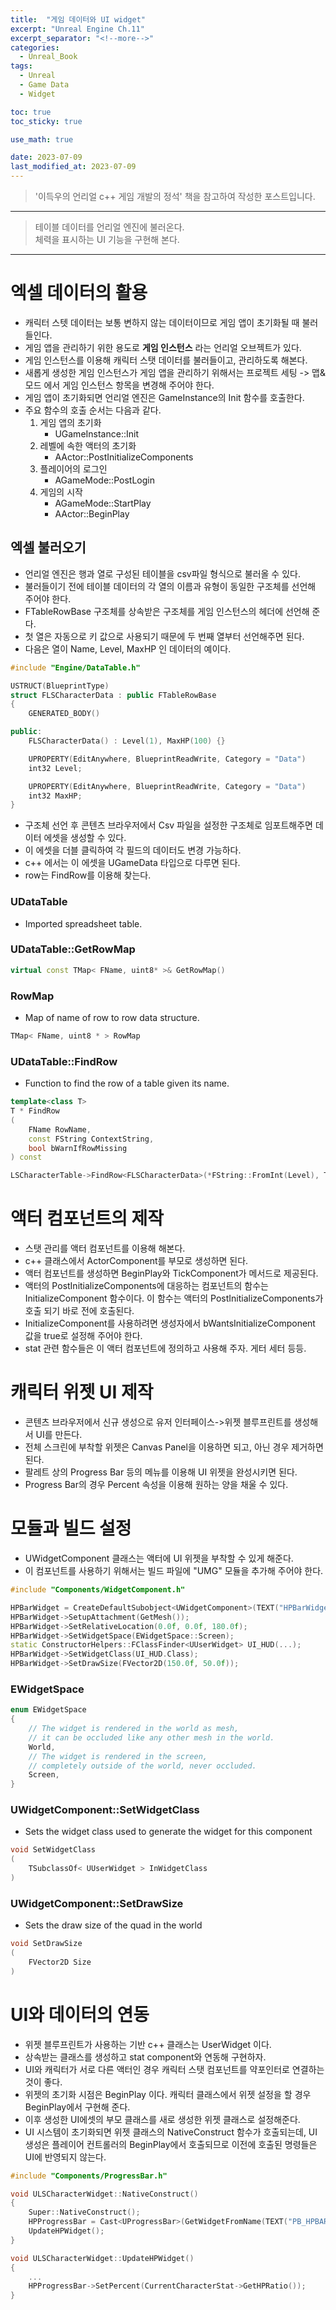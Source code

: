 ```yaml
---
title:  "게임 데이터와 UI widget"
excerpt: "Unreal Engine Ch.11"
excerpt_separator: "<!--more-->"
categories:
  - Unreal_Book
tags:
  - Unreal
  - Game Data
  - Widget

toc: true
toc_sticky: true

use_math: true

date: 2023-07-09
last_modified_at: 2023-07-09
---
```

> '이득우의 언리얼 c++ 게임 개발의 정석' 책을 참고하여 작성한 포스트입니다.

---

> 테이블 데이터를 언리얼 엔진에 불러온다.  
> 체력을 표시하는 UI 기능을 구현해 본다.

---

# 엑셀 데이터의 활용
- 캐릭터 스텟 데이터는 보통 변하지 않는 데이터이므로 게임 앱이 초기화될 때 불러들인다.
- 게임 앱을 관리하기 위한 용도로 **게임 인스턴스** 라는 언리얼 오브젝트가 있다.
- 게임 인스턴스를 이용해 캐릭터 스탯 데이터를 불러들이고, 관리하도록 해본다.
- 새롭게 생성한 게임 인스턴스가 게임 앱을 관리하기 위해서는 프로젝트 세팅 -> 맵&모드 에서 게임 인스턴스 항목을 변경해 주어야 한다.
- 게임 앱이 초기화되면 언리얼 엔진은 GameInstance의 Init 함수를 호출한다.
- 주요 함수의 호출 순서는 다음과 같다.
	1. 게임 앱의 초기화
		- UGameInstance::Init
	2. 레벨에 속한 액터의 초기화
		- AActor::PostInitializeComponents
	3. 플레이어의 로그인
		- AGameMode::PostLogin
	4. 게임의 시작
		- AGameMode::StartPlay
		- AActor::BeginPlay

## 엑셀 불러오기
- 언리얼 엔진은 행과 열로 구성된 테이블을 csv파일 형식으로 불러올 수 있다.
- 불러들이기 전에 테이블 데이터의 각 열의 이름과 유형이 동일한 구조체를 선언해 주어야 한다.
- FTableRowBase 구조체를 상속받은 구조체를 게임 인스턴스의 헤더에 선언해 준다.
- 첫 열은 자동으로 키 값으로 사용되기 때문에 두 번째 열부터 선언해주면 된다.
- 다음은 열이 Name, Level, MaxHP 인 데이터의 예이다.  
```cpp
#include "Engine/DataTable.h"

USTRUCT(BlueprintType)
struct FLSCharacterData : public FTableRowBase
{
	GENERATED_BODY()

public:
	FLSCharacterData() : Level(1), MaxHP(100) {}

	UPROPERTY(EditAnywhere, BlueprintReadWrite, Category = "Data")
	int32 Level;

	UPROPERTY(EditAnywhere, BlueprintReadWrite, Category = "Data")
	int32 MaxHP;
}
```
- 구조체 선언 후 콘텐츠 브라우저에서 Csv 파일을 설정한 구조체로 임포트해주면 데이터 에셋을 생성할 수 있다.
- 이 에셋을 더블 클릭하여 각 필드의 데이터도 변경 가능하다.
- c++ 에서는 이 에셋을 UGameData 타입으로 다루면 된다.
- row는 FindRow를 이용해 찾는다.

### UDataTable
- Imported spreadsheet table.

### UDataTable::GetRowMap

```cpp
virtual const TMap< FName, uint8* >& GetRowMap()
```

### RowMap
- Map of name of row to row data structure.

```cpp
TMap< FName, uint8 * > RowMap
```

### UDataTable::FindRow
- Function to find the row of a table given its name.

```cpp
template<class T>
T * FindRow
(
    FName RowName,
    const FString ContextString,
    bool bWarnIfRowMissing
) const
```

```cpp
LSCharacterTable->FindRow<FLSCharacterData>(*FString::FromInt(Level), TEXT(""));
```

# 액터 컴포넌트의 제작
- 스탯 관리를 액터 컴포넌트를 이용해 해본다.
- c++ 클래스에서 ActorComponent를 부모로 생성하면 된다.
- 액터 컴포넌트를 생성하면 BeginPlay와 TickComponent가 메서드로 제공된다.
- 액터의 PostInitializeComponents에 대응하는 컴포넌트의 함수는 InitializeComponent 함수이다. 이 함수는 액터의 PostInitializeComponents가 호출 되기 바로 전에 호출된다.
- InitializeComponent를 사용하려면 생성자에서 bWantsInitializeComponent 값을 true로 설정해 주어야 한다.
- stat 관련 함수들은 이 액터 컴포넌트에 정의하고 사용해 주자. 게터 세터 등등.


# 캐릭터 위젯 UI 제작
- 콘텐츠 브라우저에서 신규 생성으로 유저 인터페이스->위젯 블루프린트를 생성해서 UI를 만든다.
- 전체 스크린에 부착할 위젯은 Canvas Panel을 이용하면 되고, 아닌 경우 제거하면 된다.
- 팔레트 상의 Progress Bar 등의 메뉴를 이용해 UI 위젯을 완성시키면 된다.
- Progress Bar의 경우 Percent 속성을 이용해 원하는 양을 채울 수 있다.

# 모듈과 빌드 설정
- UWidgetComponent 클래스는 액터에 UI 위젯을 부착할 수 있게 해준다.
- 이 컴포넌트를 사용하기 위해서는 빌드 파일에 "UMG" 모듈을 추가해 주어야 한다. 

```cpp
#include "Components/WidgetComponent.h"

HPBarWidget = CreateDefaultSubobject<UWidgetComponent>(TEXT("HPBarWidget"));
HPBarWidget->SetupAttachment(GetMesh());
HPBarWidget->SetRelativeLocation(0.0f, 0.0f, 180.0f);
HPBarWidget->SetWidgetSpace(EWidgetSpace::Screen);
static ConstructorHelpers::FClassFinder<UUserWidget> UI_HUD(...);
HPBarWidget->SetWidgetClass(UI_HUD.Class);
HPBarWidget->SetDrawSize(FVector2D(150.0f, 50.0f));
```

### EWidgetSpace

```cpp
enum EWidgetSpace
{
	// The widget is rendered in the world as mesh,
	// it can be occluded like any other mesh in the world.
    World, 
	// The widget is rendered in the screen,
	// completely outside of the world, never occluded.
    Screen,
}
```

### UWidgetComponent::SetWidgetClass
- Sets the widget class used to generate the widget for this component

```cpp
void SetWidgetClass
(
    TSubclassOf< UUserWidget > InWidgetClass
)
```

### UWidgetComponent::SetDrawSize
- Sets the draw size of the quad in the world

```cpp
void SetDrawSize
(
    FVector2D Size
)
```

# UI와 데이터의 연동
- 위젯 블루프린트가 사용하는 기반 c++ 클래스는 UserWidget 이다.
- 상속받는 클래스를 생성하고 stat component와 연동해 구현하자.
- UI와 캐릭터가 서로 다른 액터인 경우 캐릭터 스탯 컴포넌트를 약포인터로 연결하는 것이 좋다.
- 위젯의 초기화 시점은 BeginPlay 이다. 캐릭터 클래스에서 위젯 설정을 할 경우 BeginPlay에서 구현해 준다.
- 이후 생성한 UI에셋의 부모 클래스를 새로 생성한 위젯 클래스로 설정해준다.
- UI 시스템이 초기화되면 위젯 클래스의 NativeConstruct 함수가 호출되는데, UI 생성은 플레이어 컨트롤러의 BeginPlay에서 호출되므로 이전에 호출된 명령들은 UI에 반영되지 않는다.

```cpp
#include "Components/ProgressBar.h"

void ULSCharacterWidget::NativeConstruct()
{
	Super::NativeConstruct();
	HPProgressBar = Cast<UProgressBar>(GetWidgetFromName(TEXT("PB_HPBAR")));
	UpdateHPWidget();
}

void ULSCharacterWidget::UpdateHPWidget()
{
	...
	HPProgressBar->SetPercent(CurrentCharacterStat->GetHPRatio());
}
```